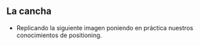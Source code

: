 ## La cancha ##
- Replicando  la siguiente imagen poniendo en práctica nuestros conocimientos de positioning.
